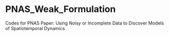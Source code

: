 # PNAS_Weak_Formulation
 Codes for PNAS Paper: Using Noisy or Incomplete Data to Discover Models of Spatiotemporal Dynamics
